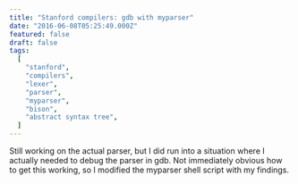 ```yaml
---
title: "Stanford compilers: gdb with myparser"
date: "2016-06-08T05:25:49.000Z"
featured: false
draft: false
tags:
  [
    "stanford",
    "compilers",
    "lexer",
    "parser",
    "myparser",
    "bison",
    "abstract syntax tree",
  ]
---
```


Still working on the actual parser, but I did run into a situation where I
actually needed to debug the parser in gdb. Not immediately obvious how to get
this working, so I modified the myparser shell script with my findings.

<script src="https://gist.github.com/jmoyers/63c1c804a9db16ffe0e52bc66eda9aa7.js?file=myparser.sh"></script>
